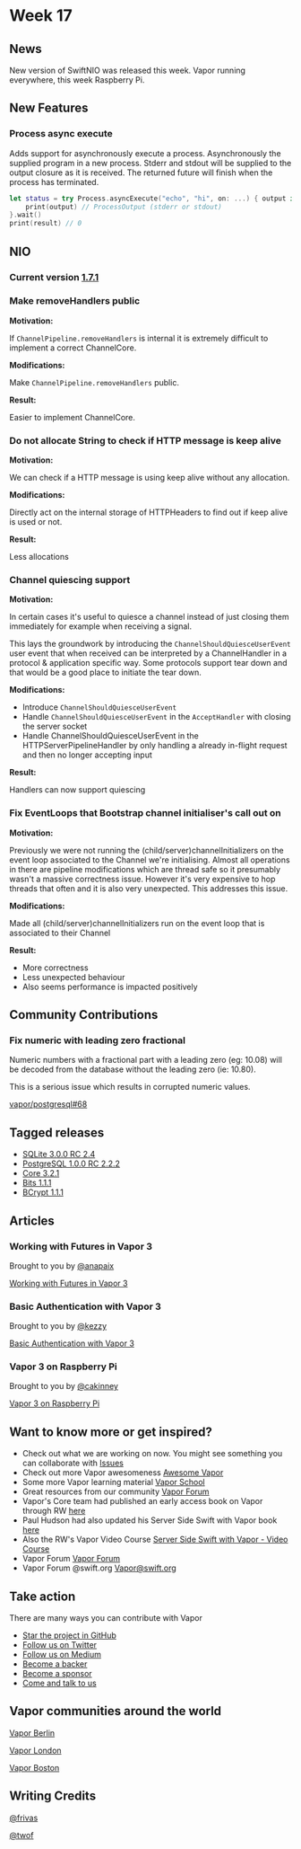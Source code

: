 # Week 17

## News

New version of SwiftNIO was released this week. Vapor running everywhere, this week Raspberry Pi.

## New Features

### Process async execute

Adds support for asynchronously execute a process. Asynchronously the supplied program in a new process. Stderr and stdout will be supplied to the output closure as it is received. The returned future will finish when the process has terminated.

```swift
let status = try Process.asyncExecute("echo", "hi", on: ...) { output in
    print(output) // ProcessOutput (stderr or stdout)
}.wait()
print(result) // 0
```

## NIO

### Current version [1.7.1](https://github.com/apple/swift-nio/releases/tag/1.7.1)

### Make removeHandlers public

**Motivation:**

If ```ChannelPipeline.removeHandlers``` is internal it is extremely difficult
to implement a correct ChannelCore.

**Modifications:**

Make ```ChannelPipeline.removeHandlers``` public.

**Result:**

Easier to implement ChannelCore.

### Do not allocate String to check if HTTP message is keep alive

**Motivation:**

We can check if a HTTP message is using keep alive without any allocation.

**Modifications:**

Directly act on the internal storage of HTTPHeaders to find out if keep alive is used or not.

**Result:**

Less allocations

### Channel quiescing support

**Motivation:**

In certain cases it's useful to quiesce a channel instead of just
closing them immediately for example when receiving a signal.

This lays the groundwork by introducing the ```ChannelShouldQuiesceUserEvent``` user event that when received can be interpreted by a ChannelHandler in a protocol & application specific way. Some protocols support tear down and that would be a good place to
initiate the tear down.

**Modifications:**

- Introduce ```ChannelShouldQuiesceUserEvent```
- Handle ```ChannelShouldQuiesceUserEvent``` in the ```AcceptHandler``` with closing the server socket
- Handle ChannelShouldQuiesceUserEvent in the HTTPServerPipelineHandler by only handling a already in-flight request and then no longer accepting input

**Result:**

Handlers can now support quiescing

### Fix EventLoops that Bootstrap channel initialiser's call out on

**Motivation:**

Previously we were not running the (child/server)channelInitializers on the
event loop associated to the Channel we're initialising. Almost all
operations in there are pipeline modifications which are thread safe so
it presumably wasn't a massive correctness issue. However it's very
expensive to hop threads that often and it is also very unexpected. This
addresses this issue.

**Modifications:**

Made all (child/server)channelInitializers run on the event loop that is
associated to their Channel

**Result:**

- More correctness
- Less unexpected behaviour
- Also seems performance is impacted positively 

## Community Contributions

### Fix numeric with leading zero fractional

Numeric numbers with a fractional part with a leading zero (eg: 10.08) will be decoded from the database without the leading zero (ie: 10.80).

This is a serious issue which results in corrupted numeric values.

[vapor/postgresql#68](https://github.com/vapor/postgresql/pull/68)

## Tagged releases

- [SQLite 3.0.0 RC 2.4](https://github.com/vapor/sqlite/releases/tag/3.0.0-rc.2.4)
- [PostgreSQL 1.0.0 RC 2.2.2](https://github.com/vapor/postgresql/releases/tag/1.0.0-rc.2.2.2)
- [Core 3.2.1](https://github.com/vapor/core/releases/tag/3.2.1)
- [Bits 1.1.1](https://github.com/vapor-community/bits/releases/tag/1.1.1)
- [BCrypt 1.1.1](https://github.com/vapor-community/bcrypt/releases/tag/1.1.1)

## Articles

### Working with Futures in Vapor 3

Brought to you by [@anapaix](https://github.com/JoeyBodnar)

[Working with Futures in Vapor 3](https://www.vaporforums.io/thread/45)

### Basic Authentication with Vapor 3

Brought to you by [@kezzy](https://github.com/wmcginty)

[Basic Authentication with Vapor 3](https://medium.com/rocket-fuel/basic-authentication-with-vapor-3-c074376256c3)

### Vapor 3 on Raspberry Pi

Brought to you by [@cakinney](https://github.com/nilvalues)

[Vapor 3 on Raspberry Pi](http://cakinney.com/code/2018/05/25/vapor3-on-rasperrypi.html)

## Want to know more or get inspired?

- Check out what we are working on now. You might see something you can collaborate with [Issues](https://github.com/search?q=org%3Avapor+is%3Aissue+is%3Aopen+)
- Check out more Vapor awesomeness [Awesome Vapor](https://github.com/Cellane/awesome-vapor)
- Some more Vapor learning material [Vapor School](https://github.com/vaporberlin/vaporschool)
- Great resources from our community [Vapor Forum](https://www.vaporforums.io)
- Vapor's Core team had published an early access book on Vapor through RW [here](https://store.raywenderlich.com/products/server-side-swift-with-vapor)
- Paul Hudson had also updated his Server Side Swift with Vapor book [here](https://www.hackingwithswift.com/files/server-side-swift-vapor-edition-toc.pdf)
- Also the RW's Vapor Video Course [Server Side Swift with Vapor - Video Course ](https://videos.raywenderlich.com/courses/115-server-side-swift-with-vapor/lessons/1)
- Vapor Forum [Vapor Forum](http://vaporforums.io/)
- Vapor Forum @swift.org [Vapor@swift.org](https://forums.swift.org/c/related-projects/vapor)

## Take action

There are many ways you can contribute with Vapor

- [Star the project in GitHub](https://github.com/vapor/vapor)
- [Follow us on Twitter](https://twitter.com/codevapor)
- [Follow us on Medium](https://medium.com/@codevapor)
- [Become a backer](https://opencollective.com/vapor#backer)
- [Become a sponsor](https://opencollective.com/vapor#sponsor)
- [Come and talk to us](https://vapor.team)

## Vapor communities around the world

[Vapor Berlin](http://vapor.berlin/#/)

[Vapor London](https://www.meetup.com/VaporLondon/)

[Vapor Boston](https://www.meetup.com/VaporBoston/)

## Writing Credits

[@frivas](https://github.com/frivas)

[@twof](https://github.com/twof)
